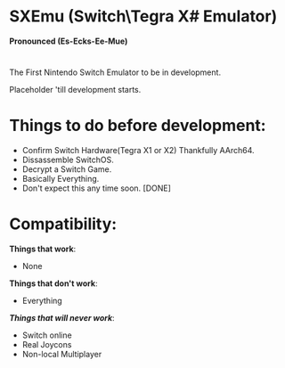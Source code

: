 # SXEmu (Switch\Tegra X# Emulator)
**Pronounced (Es-Ecks-Ee-Mue)**
#
The First Nintendo Switch Emulator to be in development.

Placeholder 'till development starts.

# Things to do before development:

- Confirm Switch Hardware(Tegra X1 or X2) Thankfully AArch64.
- Dissassemble SwitchOS.
- Decrypt a Switch Game.
- Basically Everything.
- Don't expect this any time soon. [DONE]

# Compatibility:

**Things that work**:

- None

**Things that don't work**:

- Everything

***Things that will never work***:

- Switch online
- Real Joycons
- Non-local Multiplayer
